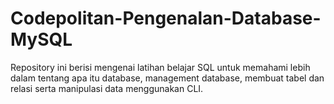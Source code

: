 # Codepolitan-Pengenalan-Database-MySQL
Repository ini berisi mengenai latihan belajar SQL untuk memahami lebih dalam tentang apa itu database,
management database, membuat tabel dan relasi serta manipulasi data menggunakan CLI.
